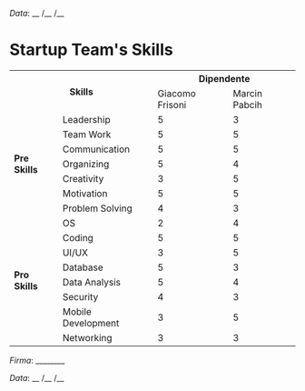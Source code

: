 *Data*: __ /__ /__

Startup Team's Skills
===================

<table>
  <tr>
    <th colspan="2" rowspan="2">Skills</th>
    <th colspan="2">Dipendente</th>
  </tr>
  <tr>
    <td>Giacomo Frisoni</td>
    <td>Marcin Pabcih</td>
  </tr>
  <tr>
    <td rowspan="7"><b>Pre Skills</b></td>
    <td>Leadership</td>
    <td>5</td>
    <td>3</td>
  </tr>
  <tr>
    <td>Team Work</td>
    <td>5</td>
    <td>5</td>
  </tr>
  <tr>
    <td>Communication</td>
    <td>5</td>
    <td>5</td>
  </tr>
  <tr>
    <td>Organizing</td>
    <td>5</td>
    <td>4</td>
  </tr>
  <tr>
    <td>Creativity</td>
    <td>3</td>
    <td>5</td>
  </tr>
  <tr>
    <td>Motivation</td>
    <td>5</td>
    <td>5</td>
  </tr>
  <tr>
    <td>Problem Solving</td>
    <td>4</td>
    <td>3</td>
  </tr>
  <tr>
    <td rowspan="8"><b>Pro Skills</b></td>
    <td>OS</td>
    <td>2</td>
    <td>4</td>
  </tr>
  <tr>
    <td>Coding</td>
    <td>5</td>
    <td>5</td>
  </tr>
  <tr>
    <td>UI/UX</td>
    <td>3</td>
    <td>5</td>
  </tr>
  <tr>
    <td>Database</td>
    <td>5</td>
    <td>3</td>
  </tr>
  <tr>
    <td>Data Analysis</td>
    <td>5</td>
    <td>4</td>
  </tr>
  <tr>
    <td>Security</td>
    <td>4</td>
    <td>3</td>
  </tr>
  <tr>
    <td>Mobile Development</td>
    <td>3</td>
    <td>5</td>
  </tr>
  <tr>
    <td>Networking</td>
    <td>3</td>
    <td>3</td>
  </tr>
</table>

*Firma*: ________

*Data*: __ /__ /__